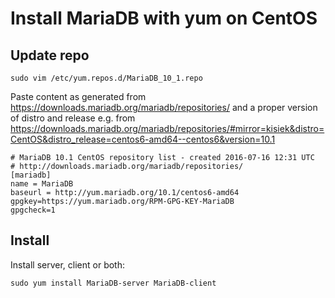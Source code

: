 # Install MariaDB with yum on CentOS

## Update repo

`sudo vim /etc/yum.repos.d/MariaDB_10_1.repo`

Paste content as generated from https://downloads.mariadb.org/mariadb/repositories/ and a proper version of distro and release e.g. from https://downloads.mariadb.org/mariadb/repositories/#mirror=kisiek&distro=CentOS&distro_release=centos6-amd64--centos6&version=10.1


```
# MariaDB 10.1 CentOS repository list - created 2016-07-16 12:31 UTC
# http://downloads.mariadb.org/mariadb/repositories/
[mariadb]
name = MariaDB
baseurl = http://yum.mariadb.org/10.1/centos6-amd64
gpgkey=https://yum.mariadb.org/RPM-GPG-KEY-MariaDB
gpgcheck=1
```


## Install

Install server, client or both:

`sudo yum install MariaDB-server MariaDB-client`
